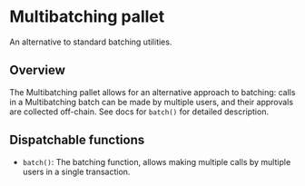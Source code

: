 # Multibatching pallet

An alternative to standard batching utilities.

## Overview

The Multibatching pallet allows for an alternative approach to batching:
calls in a Multibatching batch can be made by multiple users, and their
approvals are collected off-chain. See docs for `batch()` for detailed
description.

## Dispatchable functions

- `batch()`: The batching function, allows making multiple calls by
  multiple users in a single transaction.
